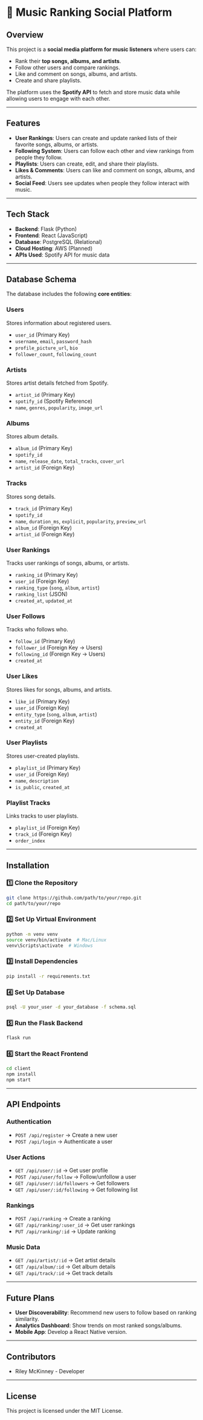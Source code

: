 # 🎵 Music Ranking Social Platform

## Overview
This project is a **social media platform for music listeners** where users can:
- Rank their **top songs, albums, and artists**.
- Follow other users and compare rankings.
- Like and comment on songs, albums, and artists.
- Create and share playlists.

The platform uses the **Spotify API** to fetch and store music data while allowing users to engage with each other.

---

## Features
- **User Rankings**: Users can create and update ranked lists of their favorite songs, albums, or artists.
- **Following System**: Users can follow each other and view rankings from people they follow.
- **Playlists**: Users can create, edit, and share their playlists.
- **Likes & Comments**: Users can like and comment on songs, albums, and artists.
- **Social Feed**: Users see updates when people they follow interact with music.

---

## Tech Stack
- **Backend**: Flask (Python)
- **Frontend**: React (JavaScript)
- **Database**: PostgreSQL (Relational)
- **Cloud Hosting**: AWS (Planned)
- **APIs Used**: Spotify API for music data

---

## Database Schema
The database includes the following **core entities**:

### **Users**
Stores information about registered users.
- `user_id` (Primary Key)
- `username`, `email`, `password_hash`
- `profile_picture_url`, `bio`
- `follower_count`, `following_count`

### **Artists**
Stores artist details fetched from Spotify.
- `artist_id` (Primary Key)
- `spotify_id` (Spotify Reference)
- `name`, `genres`, `popularity`, `image_url`

### **Albums**
Stores album details.
- `album_id` (Primary Key)
- `spotify_id`
- `name`, `release_date`, `total_tracks`, `cover_url`
- `artist_id` (Foreign Key)

### **Tracks**
Stores song details.
- `track_id` (Primary Key)
- `spotify_id`
- `name`, `duration_ms`, `explicit`, `popularity`, `preview_url`
- `album_id` (Foreign Key)
- `artist_id` (Foreign Key)

### **User Rankings**
Tracks user rankings of songs, albums, or artists.
- `ranking_id` (Primary Key)
- `user_id` (Foreign Key)
- `ranking_type` (`song`, `album`, `artist`)
- `ranking_list` (JSON)
- `created_at`, `updated_at`

### **User Follows**
Tracks who follows who.
- `follow_id` (Primary Key)
- `follower_id` (Foreign Key → Users)
- `following_id` (Foreign Key → Users)
- `created_at`

### **User Likes**
Stores likes for songs, albums, and artists.
- `like_id` (Primary Key)
- `user_id` (Foreign Key)
- `entity_type` (`song`, `album`, `artist`)
- `entity_id` (Foreign Key)
- `created_at`

### **User Playlists**
Stores user-created playlists.
- `playlist_id` (Primary Key)
- `user_id` (Foreign Key)
- `name`, `description`
- `is_public`, `created_at`

### **Playlist Tracks**
Links tracks to user playlists.
- `playlist_id` (Foreign Key)
- `track_id` (Foreign Key)
- `order_index`

---

## Installation

### **1️⃣ Clone the Repository**
```bash
git clone https://github.com/path/to/your/repo.git
cd path/to/your/repo
```

### **2️⃣ Set Up Virtual Environment**
```bash
python -m venv venv
source venv/bin/activate  # Mac/Linux
venv\Scripts\activate  # Windows
```

### **3️⃣ Install Dependencies**
```bash
pip install -r requirements.txt
```

### **4️⃣ Set Up Database**
```bash
psql -U your_user -d your_database -f schema.sql
```

### **5️⃣ Run the Flask Backend**
```bash
flask run
```

### **6️⃣ Start the React Frontend**
```bash
cd client
npm install
npm start
```

---

## **API Endpoints**
### **Authentication**
- `POST /api/register` → Create a new user
- `POST /api/login` → Authenticate a user

### **User Actions**
- `GET /api/user/:id` → Get user profile
- `POST /api/user/follow` → Follow/unfollow a user
- `GET /api/user/:id/followers` → Get followers
- `GET /api/user/:id/following` → Get following list

### **Rankings**
- `POST /api/ranking` → Create a ranking
- `GET /api/ranking/:user_id` → Get user rankings
- `PUT /api/ranking/:id` → Update ranking

### **Music Data**
- `GET /api/artist/:id` → Get artist details
- `GET /api/album/:id` → Get album details
- `GET /api/track/:id` → Get track details

---

## Future Plans
- **User Discoverability**: Recommend new users to follow based on ranking similarity.
- **Analytics Dashboard**: Show trends on most ranked songs/albums.
- **Mobile App**: Develop a React Native version.

---

## Contributors
- Riley McKinney - Developer

---

## License
This project is licensed under the MIT License.

